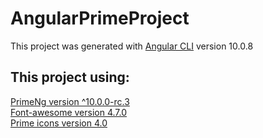 # AngularPrimeProject

This project was generated with [Angular CLI](https://github.com/angular/angular-cli) version 10.0.8

## This project using:
[PrimeNg version ^10.0.0-rc.3](https://www.primefaces.org/primeng/showcase/#/)<br>
[Font-awesome version 4.7.0](https://fontawesome.com/v4.7.0/icons/)
<br>
[Prime icons version 4.0](https://fontawesome.com/v4.7.0/icons/) 



